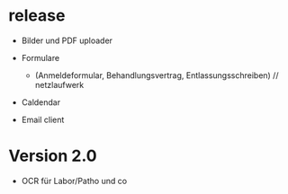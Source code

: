 # release
* Bilder und PDF uploader

* Formulare 
  * (Anmeldeformular, Behandlungsvertrag, Entlassungsschreiben)  // netzlaufwerk

* Caldendar

* Email client

# Version 2.0
* OCR für Labor/Patho und co